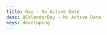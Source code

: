 ```yaml
---
title: Day - No Active Date
desc: QCalendarDay - No Active Date
keys: developing
---
```


<example-viewer
  title="No Active Date"
  file="DayNoActiveDate"
  codepen-title="QCalendarDay"
/>
